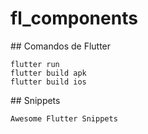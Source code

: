 # fl_components

## Comandos de Flutter
````
flutter run
flutter build apk
flutter build ios
````

## Snippets
````
Awesome Flutter Snippets
````




